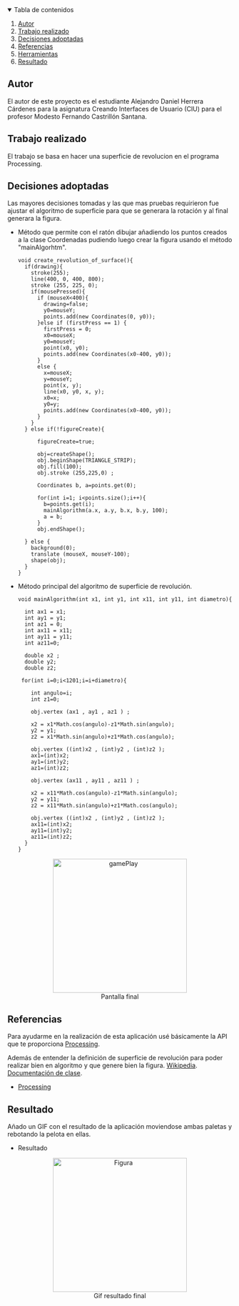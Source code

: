 <!-- TABLE OF CONTENTS -->
<details open="open">
  <summary>Tabla de contenidos</summary>
  <ol>
    <li>
      <a href="#Autor">Autor</a>
    </li>
    <li>
      <a href="#Trabajo realizado">Trabajo realizado</a>
    </li>
    <li><a href="#decisiones-adoptadas">Decisiones adoptadas</a></li>
    <li><a href="#referencias">Referencias</a></li>
    <li><a href="#herramientas">Herramientas</a></li>
    <li><a href="#resultado">Resultado</a></li>
  </ol>
</details>




## Autor

El autor de este proyecto es el estudiante Alejandro Daniel Herrera Cárdenes para la asignatura Creando Interfaces de Usuario (CIU) para el profesor Modesto Fernando Castrillón Santana. 


## Trabajo realizado

El trabajo se basa en hacer una superficie de revolucion en el programa Processing.

## Decisiones adoptadas

Las mayores decisiones tomadas y las que mas pruebas requirieron fue ajustar el algoritmo de superficie para que se generara la rotación y al final generara la figura.

* Método que permite con el ratón dibujar añadiendo los puntos creados a la clase Coordenadas pudiendo luego crear la figura usando el método "mainAlgorhtm".
  ```
  void create_revolution_of_surface(){
    if(drawing){
      stroke(255);
      line(400, 0, 400, 800);
      stroke (255, 225, 0);    
      if(mousePressed){
        if (mouseX<400){
          drawing=false;
          y0=mouseY;
          points.add(new Coordinates(0, y0));
        }else if (firstPress == 1) {
          firstPress = 0;
          x0=mouseX;
          y0=mouseY;
          point(x0, y0);
          points.add(new Coordinates(x0-400, y0));
        }
        else {   
          x=mouseX;
          y=mouseY;
          point(x, y);
          line(x0, y0, x, y);
          x0=x;
          y0=y;
          points.add(new Coordinates(x0-400, y0));
        }
      }
    } else if(!figureCreate){
      
        figureCreate=true;
        
        obj=createShape();
        obj.beginShape(TRIANGLE_STRIP);
        obj.fill(100);
        obj.stroke (255,225,0) ;
        
        Coordinates b, a=points.get(0);
        
        for(int i=1; i<points.size();i++){
          b=points.get(i);
          mainAlgorithm(a.x, a.y, b.x, b.y, 100);
          a = b;
        }  
        obj.endShape();
      
    } else {
      background(0);
      translate (mouseX, mouseY-100);
      shape(obj);
    }
  }
* Método principal del algoritmo de superficie de revolución.

  ```
  void mainAlgorithm(int x1, int y1, int x11, int y11, int diametro){
  
    int ax1 = x1;
    int ay1 = y1;
    int az1 = 0;
    int ax11 = x11;
    int ay11 = y11;
    int az11=0;
   
    double x2 ;
    double y2;
    double z2;
    
   for(int i=0;i<1201;i=i+diametro){
   
      int angulo=i;
      int z1=0;
    
      obj.vertex (ax1 , ay1 , az1 ) ;
  
      x2 = x1*Math.cos(angulo)-z1*Math.sin(angulo);
      y2 = y1;
      z2 = x1*Math.sin(angulo)+z1*Math.cos(angulo);
    
      obj.vertex ((int)x2 , (int)y2 , (int)z2 );
      ax1=(int)x2;
      ay1=(int)y2;
      az1=(int)z2;
    
      obj.vertex (ax11 , ay11 , az11 ) ;
    
      x2 = x11*Math.cos(angulo)-z1*Math.sin(angulo);
      y2 = y11;
      z2 = x11*Math.sin(angulo)+z1*Math.cos(angulo);
    
      obj.vertex ((int)x2 , (int)y2 , (int)z2 );
      ax11=(int)x2;
      ay11=(int)y2;
      az11=(int)z2;
    }
  }
  ```

 <p align="center"><img src="images/image.png" alt="gamePlay" width="300" height="300"></br>Pantalla final</p>
 


## Referencias

Para ayudarme en la realización de esta aplicación usé básicamente la API que te proporciona [Processing](https://www.processing.org/).

Además de entender la definición de superficie de revolución para poder realizar bien en algoritmo y que genere bien la figura.
[Wikipedia](https://es.wikipedia.org/wiki/S%C3%B3lido_de_revoluci%C3%B3n).
[Documentación de clase](https://ncvt-aep.ulpgc.es/cv/ulpgctp21/pluginfile.php/412240/mod_resource/content/40/CIU_Pr_cticas.pdf).

* [Processing](https://www.processing.org/)




## Resultado

Añado un GIF con el resultado de la aplicación moviendose ambas paletas y rebotando la pelota en ellas.

  * Resultado
  <p align="center"><img src="images/figure.gif" alt="Figura" width="300" height="300"></br>Gif resultado final</p>
